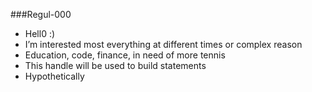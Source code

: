 ###Regul-000 
- Hell0 :)
- I’m interested most everything at different times or complex reason
- Education, code, finance, in need of more tennis
- This handle will be used to build statements
- Hypothetically
